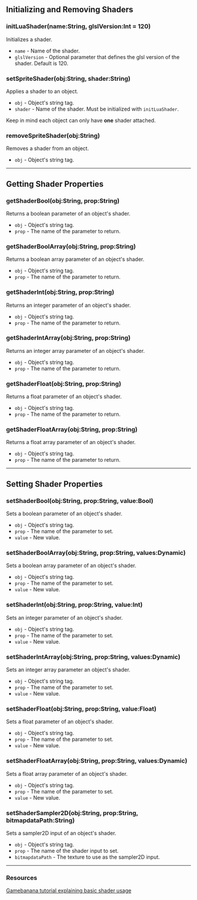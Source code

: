 ## Initializing and Removing Shaders
### initLuaShader(name:String, glslVersion:Int = 120)
Initializes a shader.

* `name` - Name of the shader.
* `glslVersion` - Optional parameter that defines the glsl version of the shader. Default is 120.

### setSpriteShader(obj:String, shader:String)
Applies a shader to an object.

* `obj` - Object's string tag.
* `shader` - Name of the shader. Must be initialized with `initLuaShader`.

Keep in mind each object can only have **one** shader attached.

### removeSpriteShader(obj:String)
Removes a shader from an object.

* `obj` - Object's string tag.
***

## Getting Shader Properties
### getShaderBool(obj:String, prop:String)
Returns a boolean parameter of an object's shader.

* `obj` - Object's string tag.
* `prop` - The name of the parameter to return.

### getShaderBoolArray(obj:String, prop:String)
Returns a boolean array parameter of an object's shader.

* `obj` - Object's string tag.
* `prop` - The name of the parameter to return.

### getShaderInt(obj:String, prop:String)
Returns an integer parameter of an object's shader.

* `obj` - Object's string tag.
* `prop` - The name of the parameter to return.

### getShaderIntArray(obj:String, prop:String)
Returns an integer array parameter of an object's shader.

* `obj` - Object's string tag.
* `prop` - The name of the parameter to return.

### getShaderFloat(obj:String, prop:String)
Returns a float parameter of an object's shader.

* `obj` - Object's string tag.
* `prop` - The name of the parameter to return.

### getShaderFloatArray(obj:String, prop:String)
Returns a float array parameter of an object's shader.

* `obj` - Object's string tag.
* `prop` - The name of the parameter to return.
***

## Setting Shader Properties
### setShaderBool(obj:String, prop:String, value:Bool)
Sets a boolean parameter of an object's shader.

* `obj` - Object's string tag.
* `prop` - The name of the parameter to set.
* `value` - New value.

### setShaderBoolArray(obj:String, prop:String, values:Dynamic)
Sets a boolean array parameter of an object's shader.

* `obj` - Object's string tag.
* `prop` - The name of the parameter to set.
* `value` - New value.

### setShaderInt(obj:String, prop:String, value:Int)
Sets an integer parameter of an object's shader.

* `obj` - Object's string tag.
* `prop` - The name of the parameter to set.
* `value` - New value.

### setShaderIntArray(obj:String, prop:String, values:Dynamic)
Sets an integer array parameter an object's shader.

* `obj` - Object's string tag.
* `prop` - The name of the parameter to set.
* `value` - New value.

### setShaderFloat(obj:String, prop:String, value:Float)
Sets a float parameter of an object's shader.

* `obj` - Object's string tag.
* `prop` - The name of the parameter to set.
* `value` - New value.

### setShaderFloatArray(obj:String, prop:String, values:Dynamic)
Sets a float array parameter of an object's shader.

* `obj` - Object's string tag.
* `prop` - The name of the parameter to set.
* `value` - New value.

### setShaderSampler2D(obj:String, prop:String, bitmapdataPath:String)
Sets a sampler2D input of an object's shader.

* `obj` - Object's string tag.
* `prop` - The name of the shader input to set.
* `bitmapdataPath` - The texture to use as the sampler2D input.
***

### Resources
[Gamebanana tutorial explaining basic shader usage](https://gamebanana.com/tuts/15316)